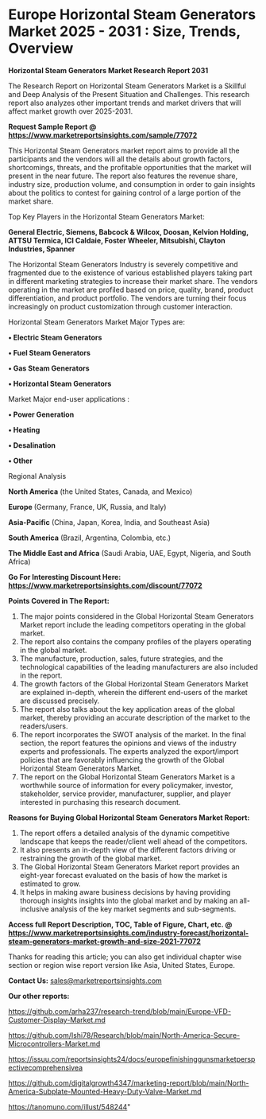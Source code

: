 # Europe Horizontal Steam Generators Market 2025 - 2031 : Size, Trends, Overview

<strong>Horizontal Steam Generators Market Research Report 2031</strong>

The Research Report on Horizontal Steam Generators Market is a Skillful and Deep Analysis of the Present Situation and Challenges. This research report also analyzes other important trends and market drivers that will affect market growth over 2025-2031.

<strong>Request Sample Report @ <a href=https://www.marketreportsinsights.com/sample/77072>https://www.marketreportsinsights.com/sample/77072</a></strong>

This Horizontal Steam Generators market report aims to provide all the participants and the vendors will all the details about growth factors, shortcomings, threats, and the profitable opportunities that the market will present in the near future. The report also features the revenue share, industry size, production volume, and consumption in order to gain insights about the politics to contest for gaining control of a large portion of the market share.

Top Key Players in the Horizontal Steam Generators Market:

<strong>General Electric, Siemens, Babcock & Wilcox, Doosan, Kelvion Holding, ATTSU Termica, ICI Caldaie, Foster Wheeler, Mitsubishi, Clayton Industries, Spanner</strong>

The Horizontal Steam Generators Industry is severely competitive and fragmented due to the existence of various established players taking part in different marketing strategies to increase their market share. The vendors operating in the market are profiled based on price, quality, brand, product differentiation, and product portfolio. The vendors are turning their focus increasingly on product customization through customer interaction.

Horizontal Steam Generators Market Major Types are:

<strong>• Electric Steam Generators

• Fuel Steam Generators

• Gas Steam Generators

• Horizontal Steam Generators</strong>

Market Major end-user applications :

<strong>• Power Generation

• Heating

• Desalination

• Other</strong>

Regional Analysis

</u><strong><b>North America</b></strong> (the United States, Canada, and Mexico)

<strong><b>Europe </b></strong>(Germany, France, UK, Russia, and Italy)

<strong><b>Asia-Pacific</b></strong> (China, Japan, Korea, India, and Southeast Asia)

<strong><b>South America</b></strong> (Brazil, Argentina, Colombia, etc.)

<strong><b>The Middle East and Africa</b></strong> (Saudi Arabia, UAE, Egypt, Nigeria, and South Africa)

<strong>Go For Interesting Discount Here: <a href=https://www.marketreportsinsights.com/discount/77072>https://www.marketreportsinsights.com/discount/77072</a></strong>

<strong>Points Covered in The Report:</strong>
<ol>
  <li>The major points considered in the Global Horizontal Steam Generators Market report include the leading competitors operating in the global market.</li>
  <li>The report also contains the company profiles of the players operating in the global market.</li>
  <li>The manufacture, production, sales, future strategies, and the technological capabilities of the leading manufacturers are also included in the report.</li>
  <li>The growth factors of the Global Horizontal Steam Generators Market are explained in-depth, wherein the different end-users of the market are discussed precisely.</li>
  <li>The report also talks about the key application areas of the global market, thereby providing an accurate description of the market to the readers/users.</li>
  <li>The report incorporates the SWOT analysis of the market. In the final section, the report features the opinions and views of the industry experts and professionals. The experts analyzed the export/import policies that are favorably influencing the growth of the Global Horizontal Steam Generators Market.</li>
  <li>The report on the Global Horizontal Steam Generators Market is a worthwhile source of information for every policymaker, investor, stakeholder, service provider, manufacturer, supplier, and player interested in purchasing this research document.</li>
</ol>
<strong>Reasons for Buying Global Horizontal Steam Generators Market Report:</strong>

<ol>
  <li>The report offers a detailed analysis of the dynamic competitive landscape that keeps the reader/client well ahead of the competitors.</li>
  <li>It also presents an in-depth view of the different factors driving or restraining the growth of the global market.</li>
  <li>The Global Horizontal Steam Generators Market report provides an eight-year forecast evaluated on the basis of how the market is estimated to grow.</li>
  <li>It helps in making aware business decisions by having providing thorough insights insights into the global market and by making an all-inclusive analysis of the key market segments and sub-segments.</li>
</ol>
<strong>Access full Report Description, TOC, Table of Figure, Chart, etc. @ <a href=https://www.marketreportsinsights.com/industry-forecast/horizontal-steam-generators-market-growth-and-size-2021-77072>https://www.marketreportsinsights.com/industry-forecast/horizontal-steam-generators-market-growth-and-size-2021-77072</a></strong>


Thanks for reading this article; you can also get individual chapter wise section or region wise report version like Asia, United States, Europe.

<strong>Contact Us:</strong>
sales@marketreportsinsights.com

<strong>Our other reports:</strong>

<a href=https://github.com/arha237/research-trend/blob/main/Europe-VFD-Customer-Display-Market.md>https://github.com/arha237/research-trend/blob/main/Europe-VFD-Customer-Display-Market.md</a>

<a href=https://github.com/Ishi78/Research/blob/main/North-America-Secure-Microcontrollers-Market.md>https://github.com/Ishi78/Research/blob/main/North-America-Secure-Microcontrollers-Market.md</a>

<a href=https://issuu.com/reportsinsights24/docs/europefinishinggunsmarketperspectivecomprehensivea>https://issuu.com/reportsinsights24/docs/europefinishinggunsmarketperspectivecomprehensivea</a>

<a href=https://github.com/digitalgrowth4347/marketing-report/blob/main/North-America-Subplate-Mounted-Heavy-Duty-Valve-Market.md>https://github.com/digitalgrowth4347/marketing-report/blob/main/North-America-Subplate-Mounted-Heavy-Duty-Valve-Market.md</a>

<a href=https://tanomuno.com/illust/548244>https://tanomuno.com/illust/548244</a>"
